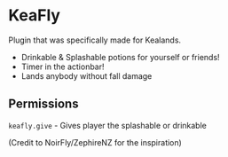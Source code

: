 # KeaFly #

Plugin that was specifically made for Kealands.

* Drinkable & Splashable potions for yourself or friends!
* Timer in the actionbar!
* Lands anybody without fall damage

## Permissions ##

`keafly.give` - Gives player the splashable or drinkable

(Credit to NoirFly/ZephireNZ for the inspiration)

